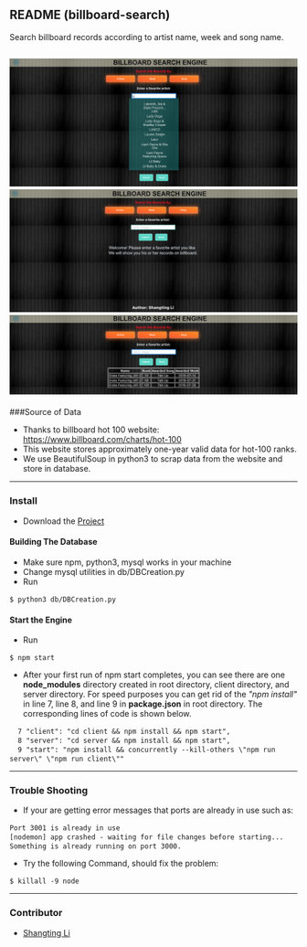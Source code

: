## README (billboard-search)

Search billboard records according to artist name, week and song name.

![readme image](./images/ScreenShot1.png "Readme Image")
![readme image](./images/ScreenShot2.png "Readme Image")
![readme image](./images/ScreenShot3.png "Readme Image")
---
###Source of Data

* Thanks to billboard hot 100 website: https://www.billboard.com/charts/hot-100
* This website stores approximately one-year valid data for hot-100 ranks.
* We use BeautifulSoup in python3 to scrap data from the website and store in database.
---
### Install
* Download the [Project](https://github.com/Shangtingli/billboard-engine/archive/master.zip)
#### Building The Database
* Make sure npm, python3, mysql works in your machine
* Change mysql utilities in db/DBCreation.py
* Run
```python3
$ python3 db/DBCreation.py
```

#### Start the Engine
* Run
```
$ npm start
```

* After your first run of npm start completes, you can see there are one **node_modules** directory created in root directory,
  client directory, and server directory. For speed purposes you can get rid of the *"npm install"* in line 7, line 8, and line 9 in  **package.json** in root directory. The corresponding lines of code is shown below.
  
```
  7 "client": "cd client && npm install && npm start",
  8 "server": "cd server && npm install && npm start",
  9 "start": "npm install && concurrently --kill-others \"npm run server\" \"npm run client\""
```
---
### Trouble Shooting

* If your are getting error messages that ports are already in use such as:

```
Port 3001 is already in use
[nodemon] app crashed - waiting for file changes before starting...
Something is already running on port 3000.
```
  
*  Try the following Command, should fix the problem:

```
$ killall -9 node
```
---
### Contributor
* [Shangting Li](https://github.com/shangtingli)
